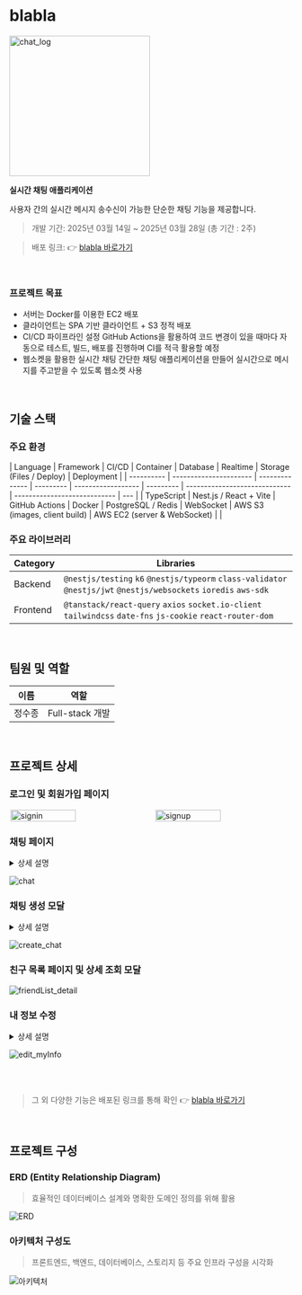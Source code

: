 # blabla

<img src="https://blabla-cloud.s3.ap-northeast-2.amazonaws.com/public/default-chat-image.png" alt="chat_log" width="250" />

**실시간 채팅 애플리케이션**

사용자 간의 실시간 메시지 송수신이 가능한 단순한 채팅 기능을 제공합니다.

> 개발 기간: 2025년 03월 14일 ~ 2025년 03월 28일 (총 기간 : 2주)

> 배포 링크: 👉 [blabla 바로가기](http://blabla-client.s3-website.ap-northeast-2.amazonaws.com/)

<br>

### 프로젝트 목표

- 서버는 Docker를 이용한 EC2 배포
- 클라이언트는 SPA 기반 클라이언트 + S3 정적 배포
- CI/CD 파이프라인 설정 GitHub Actions을 활용하여 코드 변경이 있을 때마다 자동으로 테스트, 빌드, 배포를 진행하며 CI를 적극 활용할 예정
- 웹소켓을 활용한 실시간 채팅 간단한 채팅 애플리케이션을 만들어 실시간으로 메시지를 주고받을 수 있도록 웹소켓 사용

<br>

## 기술 스택

### 주요 환경

| Language   | Framework              | CI/CD          | Container | Database           | Realtime  | Storage (Files / Deploy)      | Deployment                   |
| ---------- | ---------------------- | -------------- | --------- | ------------------ | --------- | ----------------------------- | ---------------------------- | --- |
| TypeScript | Nest.js / React + Vite | GitHub Actions | Docker    | PostgreSQL / Redis | WebSocket | AWS S3 (images, client build) | AWS EC2 (server & WebSocket) |     |

### 주요 라이브러리

| Category | Libraries                                                                                                         |
| -------- | ----------------------------------------------------------------------------------------------------------------- |
| Backend  | `@nestjs/testing` `k6` `@nestjs/typeorm` `class-validator` `@nestjs/jwt` `@nestjs/websockets` `ioredis` `aws-sdk` |
| Frontend | `@tanstack/react-query` `axios` `socket.io-client` `tailwindcss` `date-fns` `js-cookie` `react-router-dom`        |

<br>

## 팀원 및 역할

| 이름   | 역할            |
| ------ | --------------- |
| 정수종 | Full-stack 개발 |

<br>

## 프로젝트 상세

### 로그인 및 회원가입 페이지

<div style="display: flex; gap: 1rem; justify-content: center;">
  <img src="https://blabla-cloud.s3.ap-northeast-2.amazonaws.com/public/pages/signin.png" alt="signin" style="width: 48%;" />
  <img src="https://blabla-cloud.s3.ap-northeast-2.amazonaws.com/public/pages/signup.png" alt="signup" style="width: 48%;" />
</div>

### 채팅 페이지

<details>
  <summary>상세 설명</summary>

- 사용자가 참여 중인 1:1 채팅 목록을 조회
- 상대방의 이름을 선택해 새로운 채팅방을 생성
- 채팅방은 수신자에게 첫 메시지를 보낸 시점에 생성
- 탈퇴한 회원의 경우 채팅방 내에서 "알수없음"으로 표시

</details>

![chat](https://blabla-cloud.s3.ap-northeast-2.amazonaws.com/public/pages/chat.png)

### 채팅 생성 모달

<details>
  <summary>상세 설명</summary>

- 친구 목록에서 채팅 상대를 선택
- 선택한 친구와 이미 채팅 중인 경우, 해당 채팅방으로 이동
- 새 친구 선택 후 채팅 시, 새로운 채팅방이 생성됩니다.

</details>

![create_chat](https://blabla-cloud.s3.ap-northeast-2.amazonaws.com/public/pages/create_chat.png)

### 친구 목록 페이지 및 상세 조회 모달

![friendList_detail](https://blabla-cloud.s3.ap-northeast-2.amazonaws.com/public/pages/friendList_detail.png)

### 내 정보 수정

<details>
  <summary>상세 설명</summary>

- 사용자 이름 및 상태 메시지를 수정
- 회원 탈퇴 기능
- 프로필 이미지는 AWS S3에 저장, 기존 이미지는 자동으로 삭제

</details>

![edit_myInfo](https://blabla-cloud.s3.ap-northeast-2.amazonaws.com/public/pages/edit_myInfo.png)

<br>
<br>

> 그 외 다양한 기능은 배포된 링크를 통해 확인 👉 [blabla 바로가기](http://blabla-client.s3-website.ap-northeast-2.amazonaws.com/)

<br>

## 프로젝트 구성

### ERD (Entity Relationship Diagram)

> 효율적인 데이터베이스 설계와 명확한 도메인 정의를 위해 활용

![ERD](https://blabla-cloud.s3.ap-northeast-2.amazonaws.com/public/blabla_erd.png)

### 아키텍처 구성도

> 프론트엔드, 백엔드, 데이터베이스, 스토리지 등 주요 인프라 구성을 시각화

![아키텍처](https://blabla-cloud.s3.ap-northeast-2.amazonaws.com/public/blabla_architecture.png)
